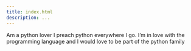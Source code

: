 ```yaml
---
title: index.html
description: ...
---
```


Am a python lover I preach python everywhere I go. I’m in love with the programming language and I would love to be part of the python family


